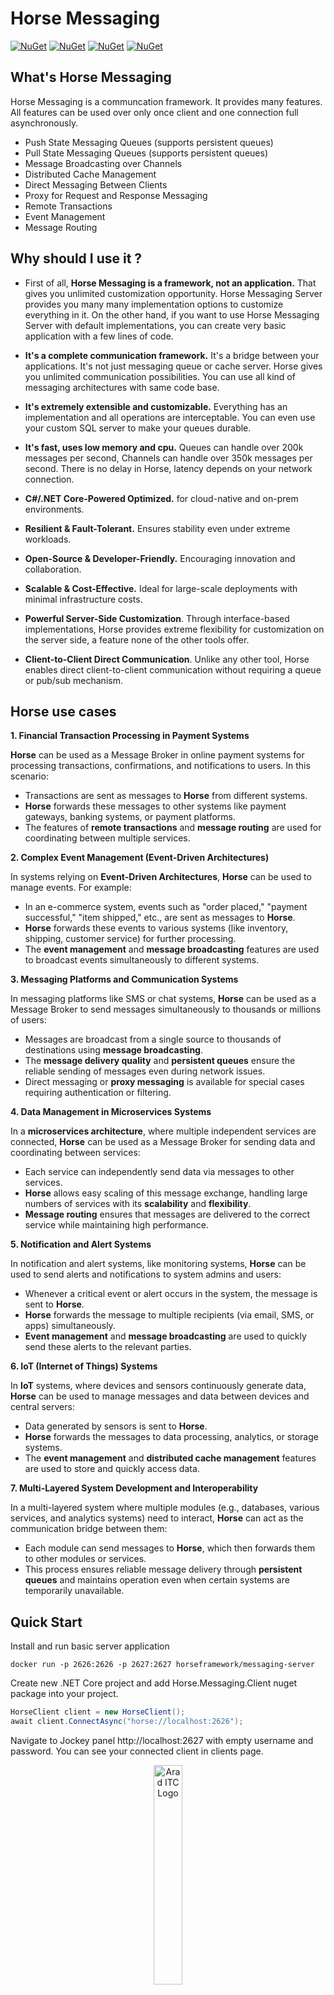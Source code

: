 # Horse Messaging

[![NuGet](https://img.shields.io/nuget/v/Horse.Messaging.Server?label=Server%20NuGet)](https://www.nuget.org/packages/Horse.Messaging.Server)
[![NuGet](https://img.shields.io/nuget/v/Horse.Messaging.Client?label=Client%20NuGet)](https://www.nuget.org/packages/Horse.Messaging.Client)
[![NuGet](https://img.shields.io/nuget/v/Horse.Messaging.Plugins?label=Plugins%20NuGet)](https://www.nuget.org/packages/Horse.Messaging.Plugins)
[![NuGet](https://img.shields.io/nuget/v/Horse.Jockey?label=Jockey%20Panel%20NuGet)](https://www.nuget.org/packages/Horse.Jockey)

## What's Horse Messaging

Horse Messaging is a communcation framework. It provides many features.
All features can be used over only once client and one connection full asynchronously. 

* Push State Messaging Queues (supports persistent queues)
* Pull State Messaging Queues (supports persistent queues)
* Message Broadcasting over Channels
* Distributed Cache Management
* Direct Messaging Between Clients
* Proxy for Request and Response Messaging
* Remote Transactions
* Event Management
* Message Routing

## Why should I use it ?

* First of all, **Horse Messaging is a framework, not an application.**
  That gives you unlimited customization opportunity. 
  Horse Messaging Server provides you many many implementation options to customize everything in it. 
  On the other hand, if you want to use Horse Messaging Server with default implementations, 
  you can create very basic application with a few lines of code.
  
  
* **It's a complete communication framework.**
  It's a bridge between your applications.
  It's not just messaging queue or cache server.
  Horse gives you unlimited communication possibilities.
  You can use all kind of messaging architectures with same code base.


* **It's extremely extensible and customizable.**
  Everything has an implementation and all operations are interceptable.
  You can even use your custom SQL server to make your queues durable.
  

* **It's fast, uses low memory and cpu.**
  Queues can handle over 200k messages per second,
  Channels can handle over 350k messages per second.
  There is no delay in Horse, latency depends on your network connection.


* **C#/.NET Core-Powered Optimized.**
  for cloud-native and on-prem environments.
  
* **Resilient & Fault-Tolerant.**
  Ensures stability even under extreme workloads.

  
* **Open-Source & Developer-Friendly.**
  Encouraging innovation and collaboration.

  
* **Scalable & Cost-Effective.**
  Ideal for large-scale deployments with minimal infrastructure costs.

  
* **Powerful Server-Side Customization**.
  Through interface-based implementations, Horse provides extreme flexibility for customization on the server side, a feature none of the other tools offer.

  
* **Client-to-Client Direct Communication**.
   Unlike any other tool, Horse enables direct client-to-client communication without requiring a queue or pub/sub mechanism.

## Horse use cases
**1. Financial Transaction Processing in Payment Systems**

**Horse** can be used as a Message Broker in online payment systems for processing transactions, confirmations, and notifications to users. In this scenario:

- Transactions are sent as messages to **Horse** from different systems.
- **Horse** forwards these messages to other systems like payment gateways, banking systems, or payment platforms.
- The features of **remote transactions** and **message routing** are used for coordinating between multiple services.

**2. Complex Event Management (Event-Driven Architectures)**

In systems relying on **Event-Driven Architectures**, **Horse** can be used to manage events. For example:

- In an e-commerce system, events such as "order placed," "payment successful," "item shipped," etc., are sent as messages to **Horse**.
- **Horse** forwards these events to various systems (like inventory, shipping, customer service) for further processing.
- The **event management** and **message broadcasting** features are used to broadcast events simultaneously to different systems.

**3. Messaging Platforms and Communication Systems**

In messaging platforms like SMS or chat systems, **Horse** can be used as a Message Broker to send messages simultaneously to thousands or millions of users:

- Messages are broadcast from a single source to thousands of destinations using **message broadcasting**.
- The **message delivery quality** and **persistent queues** ensure the reliable sending of messages even during network issues.
- Direct messaging or **proxy messaging** is available for special cases requiring authentication or filtering.

**4. Data Management in Microservices Systems**

In a **microservices architecture**, where multiple independent services are connected, **Horse** can be used as a Message Broker for sending data and coordinating between services:

- Each service can independently send data via messages to other services.
- **Horse** allows easy scaling of this message exchange, handling large numbers of services with its **scalability** and **flexibility**.
- **Message routing** ensures that messages are delivered to the correct service while maintaining high performance.

**5. Notification and Alert Systems**

In notification and alert systems, like monitoring systems, **Horse** can be used to send alerts and notifications to system admins and users:

- Whenever a critical event or alert occurs in the system, the message is sent to **Horse**.
- **Horse** forwards the message to multiple recipients (via email, SMS, or apps) simultaneously.
- **Event management** and **message broadcasting** are used to quickly send these alerts to the relevant parties.

**6. IoT (Internet of Things) Systems**

In **IoT** systems, where devices and sensors continuously generate data, **Horse** can be used to manage messages and data between devices and central servers:

- Data generated by sensors is sent to **Horse**.
- **Horse** forwards the messages to data processing, analytics, or storage systems.
- The **event management** and **distributed cache management** features are used to store and quickly access data.

**7. Multi-Layered System Development and Interoperability**

In a multi-layered system where multiple modules (e.g., databases, various services, and analytics systems) need to interact, **Horse** can act as the communication bridge between them:

- Each module can send messages to **Horse**, which then forwards them to other modules or services.
- This process ensures reliable message delivery through **persistent queues** and maintains operation even when certain systems are temporarily unavailable.

## Quick Start

Install and run basic server application

```docker run -p 2626:2626 -p 2627:2627 horseframework/messaging-server```

Create new .NET Core project and add Horse.Messaging.Client nuget package into your project.

```cs
HorseClient client = new HorseClient();
await client.ConnectAsync("horse://localhost:2626");
```

Navigate to Jockey panel http://localhost:2627 with empty username and password.
You can see your connected client in clients page.

<p align="center">
<picture>
  <source media="(prefers-color-scheme: light)" srcset="https://avatars.githubusercontent.com/u/14873804?s=400&u=b0533ffa4ca335a2d497b648e9b13a0d0885cac2&v=4">
  <source media="(prefers-color-scheme: dark)" srcset="https://avatars.githubusercontent.com/u/14873804?s=400&u=b0533ffa4ca335a2d497b648e9b13a0d0885cac2&v=4">
  <img src="https://avatars.githubusercontent.com/u/14873804?s=400&u=b0533ffa4ca335a2d497b648e9b13a0d0885cac2&v=4" alt="Arad ITC Logo" width="30%"> 
</picture>
</p>
